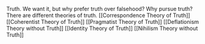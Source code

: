 Truth. We want it, but why prefer truth over falsehood? Why pursue truth? There are different theories of truth.
[[Correspondence Theory of Truth]]
[[Coherentist Theory of Truth]]
[[Pragmatist Theory of Truth]]
[[Deflationism Theory without Truth]]
[[Identity Theory of Truth]]
[[Nihilism Theory without Truth]]